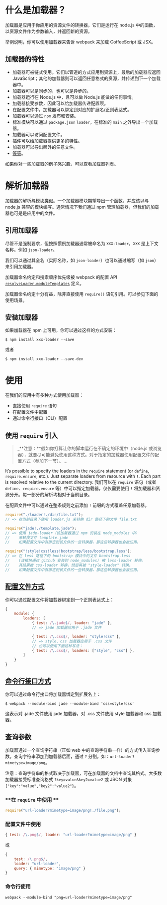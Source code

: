 # **什么是加载器？**

加载器是应用于你应用的资源文件的转换器，它们是运行在 node.js 中的函数，以资源文件作为参数输入，并返回新的资源。

举例说明，你可以使用加载器来告诉 webpack 来加载 CoffeeScript 或 JSX。

## **加载器的特性**

* 加载器可被链式使用。它们以管道的方式应用到资源上，最后的加载器应返回 JavaScript；其他的加载器则可以返回任意格式的资源，并传递到下一个加载器中。
* 加载器可以是同步的，也可以是异步的。
* 加载器运行在 Node.js 中，且可以做 Node.js 能做的任何事情。
* 加载器接受参数，因此可以给加载器传递配置项。
* 在配置文件中，加载器可以绑定到对应的扩展名/正则表达式。
* 加载器可以通过 `npm` 发布和安装。
* 标准模块可以通过 `package.json` `loader`，在标准的 `main` 之外导出一个加载器。
* 加载器可以访问配置文件。
* 插件可以给加载器提供更多的特性。
* 加载器可以导出额外的任意文件。
* [等等](http://webpack.github.io/docs/loaders.html)。

如果你对一些加载器的例子感兴趣，可以查看[加载器列表](http://webpack.github.io/docs/list-of-loaders.html)。

# **解析加载器**

加载器的解析[与模块类似](http://webpack.github.io/docs/resolving.html)。一个加载器模块期望导出一个函数，并应该以与 node.js 兼容的模块编写。通常情况下我们通过 npm 管理加载器，但我们的加载器也可是是应用中的文件。

## **引用加载器**

尽管不是强制要求，但按照惯例加载器通常被命名为 `XXX-loader`，`XXX` 是上下文名称。例如 `json-loader`。

我们可以通过其全名（实际名称，如 `json-loader`）也可以通过缩写（如 `json`）来引用加载器。

加载器命名约定和搜索顺序优先级被 webpack 的配置 API [`resolveLoader.moduleTemplates`](http://webpack.github.io/docs/configuration.html#resolveloader-moduletemplates) 定义。

加载器命名约定十分有益，除非直接使用 `require()` 语句引用。可以参见下面的使用场景。

## **安装加载器**

如果加载器在 npm 上可用，你可以通过这样的方式安装：

```
$ npm install xxx-loader --save
```

或者

```
$ npm install xxx-loader --save-dev
```

# **使用**

在我们的应用中有多种方式使用加载器：

* 直接使用 `require` 语句
* 在配置文件中配置
* 通过命令行接口（CLI）配置

## **使用 `require` 引入**

> _**注意：**假如你打算让你的脚本运行在不确定的环境中（node.js 或浏览器），就要尽可能避免使用这种方式。对于指定的加载器使用配置文件的配置方式（参加下一节）。 _

It’s possible to specify the loaders in the `require` statement \(or `define`, `require.ensure`, etc.\). Just separate loaders from resource with `!`. Each part is resolved relative to the current directory.
我们可以在 `require` 语句（或者 `define`、`require.ensure` 等）中可以指定加载器，仅仅需要使用 `!` 将加载器和资源分开。每一部分的解析均相对于当前目录。

在配置文件中可以通过在整条规则之前添加 `!` 前缀的方式覆盖任意加载器。

```js
require("./loader!./dir/file.txt");
// => 在当前目录下使用 loader.js 来转换 dir 路径下的文件 file.txt 

require("jade!./template.jade");
// => 使用 jade-loader（该加载器通过 npm 安装在 node_modules 中）
//    来转换文件 template.jade
//    如果配置文件中有绑定到该文件的一些转换器，那这些转换器也会被应用。

require("!style!css!less!bootstrap/less/bootstrap.less");
// => 在 less 路径下的 bootstrap 模块中的文件 bootstrap.less
//    (该模块通过 github 安装到 node_modules) 被 less-loader 转换。
//    其结果被 css-loader 转换，然后再被 "style-loader" 转换。
//    如果配置文件中有绑定到该文件的一些转换器，那这些转换器也会被应用。
```

## [**配置文件方式**](http://webpack.github.io/docs/configuration.html)

你可以通过配置文件将加载器绑定到一个正则表达式上：

```js
{
    module: {
        loaders: [
            { test: /\.jade$/, loader: "jade" },
            // => jade 加载器应用于 .jade 文件

            { test: /\.css$/, loader: "style!css" },
            // => style、css 加载器应用于 .css 文件
            // 也可以使用下面这种写法：
            { test: /\.css$/, loaders: ["style", "css"] },
        ]
    }
}
```

## [**命令行接口方式**](http://webpack.github.io/docs/cli.html)

你可以通过命令行接口将加载器绑定到扩展名上：

```
$ webpack --module-bind jade --module-bind 'css=style!css'
```

这表示对 .jade 文件使用 jade 加载器，对 .css 文件使用 style 加载器和 css 加载器。

## **查询参数**

加载器通过一个查询字符串（正如 web 中的查询字符串一样）的方式传入查询参数。查询字符串添加到加载器后面，通过 `?` 分割，如：`url-loader?mimetype=image/png`。

注意：查询字符串的格式取决于加载器，可在加载器的文档中查询其格式。大多数加载器接受标准查询格式 `?key=value&key2=value2` 或 JSON 对象 `{"key":"value","key2":"value2"}`。

### **在 `require` 中使用 **

```js
require("url-loader?mimetype=image/png!./file.png");
```

### **配置文件中使用**

```js
{ test: /\.png$/, loader: "url-loader?mimetype=image/png" }
```

或

```js
{
    test: /\.png$/,
    loader: "url-loader",
    query: { mimetype: "image/png" }
}
```

### **命令行使用**

```
webpack --module-bind "png=url-loader?mimetype=image/png"
```

